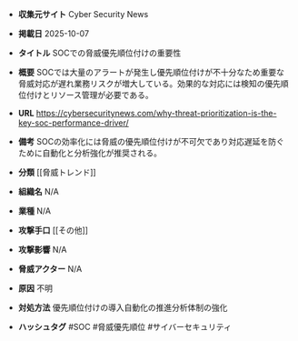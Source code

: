 - **収集元サイト**
Cyber Security News

- **掲載日**
2025-10-07

- **タイトル**
SOCでの脅威優先順位付けの重要性

- **概要**
SOCでは大量のアラートが発生し優先順位付けが不十分なため重要な脅威対応が遅れ業務リスクが増大している。効果的な対応には検知の優先順位付けとリソース管理が必要である。

- **URL**
https://cybersecuritynews.com/why-threat-prioritization-is-the-key-soc-performance-driver/

- **備考**
SOCの効率化には脅威の優先順位付けが不可欠であり対応遅延を防ぐために自動化と分析強化が推奨される。

- **分類**
[[脅威トレンド]]

- **組織名**
N/A

- **業種**
N/A

- **攻撃手口**
[[その他]]

- **攻撃影響**
N/A

- **脅威アクター**
N/A

- **原因**
不明

- **対処方法**
優先順位付けの導入自動化の推進分析体制の強化

- **ハッシュタグ**
#SOC #脅威優先順位 #サイバーセキュリティ
